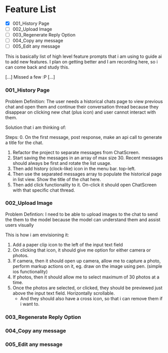 # Feature List

- [x] 001_History Page
- [ ] 002_Upload Image
- [ ] 003_Regenerate Reply Option
- [ ] 004_Copy any message
- [ ] 005_Edit any message

This is basically list of high level feature prompts that i am using to guide ai to add new features. I plan on getting better and I am recording here, so i can come back and study this.

[...] Missed a few :P [...]

### 001_History Page

Problem Definition: The user needs a historical chats page to view previous chat and open them and continue their conversation thread because they disappear on clicking new chat (plus icon) and user cannot interact with them.

Solution that i am thinking of:

Steps:
  0. On the first message, post response, make an api call to generate a title for the chat.
  1. Refactor the project to separate messages from ChatScreen.
  2. Start saving the messages in an array of max size 30. Recent messages should always be first and rotate the list usage.
  3. Then add history (clock-like) icon in the menu bar. top-left.
  4. Then use the separated messages array to populate the historical page in list view. Show the title of the chat here.
  5. Then add click functionality to it. On-click it should open ChatScreen with that specific chat thread. 


### 002_Upload Image

Problem Defintion: I need to be able to upload images to the chat to send the them to the model because the model can understand them and assist users visually

This is how i am envisioning it:
  1. Add a paper clip icon to the left of the input text field
  2. On clicking that icon, it should give me option for either camera or photos.
  3. If camera, then it should open up camera, allow me to capture a photo, perform markup actions on it, eg. draw on the image using pen. (simple ios functionality)
  4. If photos, then it should allow me to select maximum of 30 photos at a time.
  5. Once the photos are selected, or clicked, they should be previewed just above the input text field. Horizontally scrollable.
      - And they should also have a cross icon, so that i can remove them if i want to.


### 003_Regenerate Reply Option

### 004_Copy any message

### 005_Edit any message

